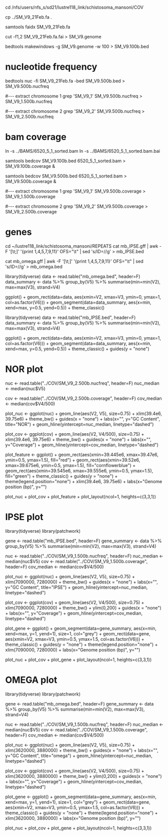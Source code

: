 


cd /nfs/users/nfs_s/sd21/lustre118_link/schistosoma_mansoni/COV

cp ../SM_V9_21Feb.fa .

samtools faidx SM_V9_21Feb.fa

cut -f1,2 SM_V9_21Feb.fa.fai > SM_V9.genome

bedtools makewindows -g SM_V9.genome -w 100 > SM_V9.100b.bed



# nucleotide frequency
bedtools nuc -fi SM_V9_21Feb.fa -bed SM_V9.500b.bed > SM_V9.500b.nucfreq

#--- extract chromosome 1
grep 'SM_V9_1' SM_V9.500b.nucfreq > SM_V9_1.500b.nucfreq

#--- extract chromosome 2
grep 'SM_V9_2' SM_V9.500b.nucfreq > SM_V9_2.500b.nucfreq



# bam coverage
ln -s ../BAMS/6520_5_1_sorted.bam
ln -s ../BAMS/6520_5_1_sorted.bam.bai

samtools bedcov SM_V9.100b.bed 6520_5_1_sorted.bam > SM_V9.100b.coverage &

samtools bedcov SM_V9.500b.bed 6520_5_1_sorted.bam > SM_V9.500b.coverage &

#--- extract chromosome 1
grep 'SM_V9_1' SM_V9.500b.coverage > SM_V9_1.500b.coverage

#--- extract chromosome 2
grep 'SM_V9_2' SM_V9.500b.coverage > SM_V9_2.500b.coverage



# genes
cd ~/lustre118_link/schistosoma_mansoni/REPEATS
cat mb_IPSE.gff | awk -F '[\t;]' '{print $1,$4,$5,$7,$9,$11}' OFS="\t" | sed 's/ID=//g' > mb_IPSE.bed

cat mb_omega.gff | awk -F '[\t;]' '{print $1,$4,$5,$7,$9,$11}' OFS="\t" | sed 's/ID=//g' > mb_omega.bed



library(tidyverse)
data <- read.table("mb_omega.bed", header=F)
data_summary <- data %>% group_by(V5) %>% summarise(min=min(V2), max=max(V3), strand=V4)


ggplot() +
     geom_rect(data=data, aes(xmin=V2, xmax=V3, ymin=0, ymax=1, col=as.factor(V6))) +
     geom_segment(data=data_summary, aes(x=min, xend=max, y=0.5, yend=0.5)) +
     theme_classic()



library(tidyverse)
data <- read.table("mb_IPSE.bed", header=F)
data_summary <- data %>% group_by(V5) %>% summarise(min=min(V2), max=max(V3), strand=V4)


ggplot() +
     geom_rect(data=data, aes(xmin=V2, xmax=V3, ymin=0, ymax=1, col=as.factor(V6))) +
     geom_segment(data=data_summary, aes(x=min, xend=max, y=0.5, yend=0.5)) +
     theme_classic() +
     guides(y = "none")




# NOR plot
nuc <- read.table("../COV/SM_V9_2.500b.nucfreq", header=F)
nuc_median <- median(nuc$V5)

cov <- read.table("../COV/SM_V9_2.500b.coverage", header=F)
cov_median <- median(cov$V4/500)


plot_nuc <- ggplot(nuc) + geom_line(aes(V2, V5), size=0.75) + xlim(39.4e6, 39.75e6) + theme_bw() + guides(x = "none") + labs(x="", y="GC Content", title="NOR") + geom_hline(yintercept=nuc_median, linetype="dashed")

plot_cov <- ggplot(cov) + geom_line(aes(V2, V4/500), size=0.75) + xlim(39.4e6, 39.75e6) + theme_bw() + guides(x = "none") + labs(x="", y="Coverage")  + geom_hline(yintercept=cov_median, linetype="dashed")

plot_feature <- ggplot() +
     geom_rect(aes(xmin=39.445e6, xmax=39.47e6, ymin=0.5, ymax=1.5), fill="red") +
     geom_rect(aes(xmin=39.52e6, xmax=39.675e6, ymin=0.5, ymax=1.5), fill="cornflowerblue") +
     geom_rect(aes(xmin=39.545e6, xmax=39.555e6, ymin=0.5, ymax=1.5), fill="green") +
     theme_classic() +
     guides(y = "none") + theme(legend.position="none") +
     xlim(39.4e6, 39.75e6) + labs(x="Genome position (bp)", y="")

plot_nuc + plot_cov + plot_feature + plot_layout(ncol=1, heights=c(3,3,1))


# IPSE plot

library(tidyverse)
library(patchwork)


gene <- read.table("mb_IPSE.bed", header=F)
gene_summary <- data %>% group_by(V5) %>% summarise(min=min(V2), max=max(V3), strand=V4)

nuc <- read.table("../COV/SM_V9_1.500b.nucfreq", header=F)
nuc_median <- median(nuc$V5)
cov <- read.table("../COV/SM_V9_1.500b.coverage", header=F)
cov_median <- median(cov$V4/500)


plot_nuc <- ggplot(nuc) + geom_line(aes(V2, V5), size=0.75) + xlim(7090000, 7280000) + theme_bw() + guides(x = "none") + labs(x="", y="GC Content", title="IPSE") + geom_hline(yintercept=nuc_median, linetype="dashed")

plot_cov <- ggplot(cov) + geom_line(aes(V2, V4/500), size=0.75) + xlim(7090000, 7280000) + theme_bw() + ylim(0,200) + guides(x = "none") + labs(x="", y="Coverage")  + geom_hline(yintercept=cov_median, linetype="dashed")

plot_gene <- ggplot() +
     geom_segment(data=gene_summary, aes(x=min, xend=max, y=1, yend=1), size=1, col="grey") +
     geom_rect(data=gene, aes(xmin=V2, xmax=V3, ymin=0.5, ymax=1.5, col=as.factor(V6))) +
     theme_classic() +
     guides(y = "none") + theme(legend.position="none") +
     xlim(7090000, 7280000) + labs(x="Genome position (bp)", y="")

plot_nuc + plot_cov + plot_gene + plot_layout(ncol=1, heights=c(3,3,1))



# OMEGA plot

library(tidyverse)
library(patchwork)


gene <- read.table("mb_omega.bed", header=F)
gene_summary <- data %>% group_by(V5) %>% summarise(min=min(V2), max=max(V3), strand=V4)

nuc <- read.table("../COV/SM_V9_1.500b.nucfreq", header=F)
nuc_median <- median(nuc$V5)
cov <- read.table("../COV/SM_V9_1.500b.coverage", header=F)
cov_median <- median(cov$V4/500)


plot_nuc <- ggplot(nuc) + geom_line(aes(V2, V5), size=0.75) + xlim(3620000, 3880000) + theme_bw() + guides(x = "none") + labs(x="", y="GC Content", title="omega") + geom_hline(yintercept=nuc_median, linetype="dashed")

plot_cov <- ggplot(cov) + geom_line(aes(V2, V4/500), size=0.75) + xlim(3620000, 3880000) + theme_bw() + ylim(0,200) + guides(x = "none") + labs(x="", y="Coverage")  + geom_hline(yintercept=cov_median, linetype="dashed")

plot_gene <- ggplot() +
     geom_segment(data=gene_summary, aes(x=min, xend=max, y=1, yend=1), size=1, col="grey") +
     geom_rect(data=gene, aes(xmin=V2, xmax=V3, ymin=0.5, ymax=1.5, col=as.factor(V6))) + 
     theme_classic() +
     guides(y = "none") + theme(legend.position="none") +
     xlim(3620000, 3880000) + labs(x="Genome position (bp)", y="")

plot_nuc + plot_cov + plot_gene + plot_layout(ncol=1, heights=c(3,3,1))
